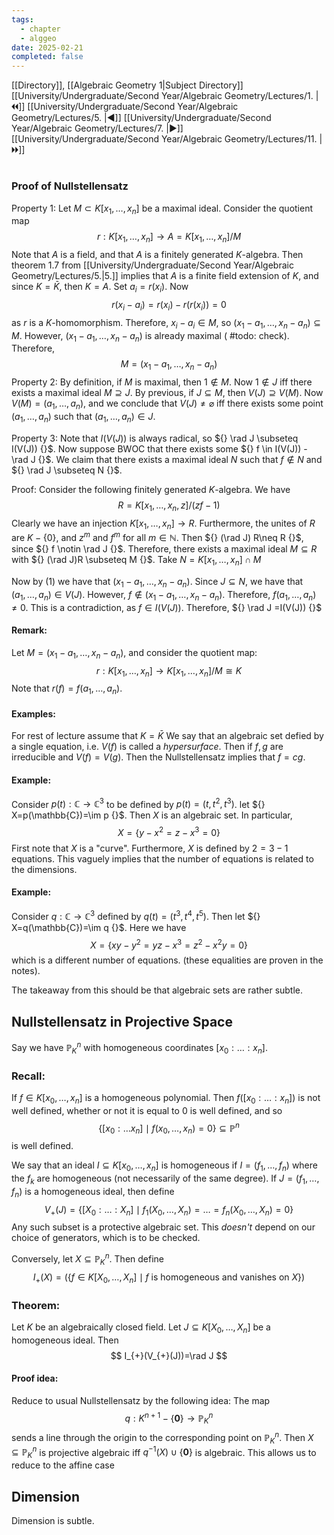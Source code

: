 ```yaml
---
tags:
  - chapter
  - alggeo
date: 2025-02-21
completed: false
---
```

[[Directory]], [[Algebraic Geometry 1|Subject Directory]]
[[University/Undergraduate/Second Year/Algebraic Geometry/Lectures/1. |🞀🞀]] [[University/Undergraduate/Second Year/Algebraic Geometry/Lectures/5. |◀]] [[University/Undergraduate/Second Year/Algebraic Geometry/Lectures/7. |▶]] [[University/Undergraduate/Second Year/Algebraic Geometry/Lectures/11. |🞂🞂]]
# 
## 
### Proof of Nullstellensatz
Property 1:
Let ${} M \subset  K[x_{1},\,\dots,\,x_{n}] {}$ be a maximal ideal. Consider the quotient map
$$
r:K[x_{1},\,\dots,\,x_{n}] \to{} A = K[x_{1},\,\dots,\,x_{n}] / M
$$
Note that ${} A$ is a field, and that $A$ is a finitely generated $K {}$-algebra. Then theorem 1.7 from [[University/Undergraduate/Second Year/Algebraic Geometry/Lectures/5.|5.]] implies that ${} A$ is a finite field extension of $K$, and since ${} K=\bar{K} {}$, then $K=A {}$.  Set ${} a_{i}=r(x_{i}) {}$. Now
$$
r(x_{i}-a_{i})=r(x_{i})-r(r(x_{i}))=0
$$
as $r {}$ is a ${} K {}$-homomorphism. Therefore, ${} x_{i}-a_{i} \in M {}$, so ${} (x_{1}-a_{1},\,\dots,\,x_{n}-a_{n}) \subseteq M {}$. However, ${} (x_{1}-a_{1},\,\dots,\,x_{n}-a_{n}) {}$ is already maximal ( #todo: check). Therefore, 
$$
M=(x_{1}-a_{1},\,\dots,\,x_{n}-a_{n})
$$
Property 2:
By definition, if $M$ is maximal, then ${} 1 \notin M {}$. Now ${} 1 \notin J {}$ iff there exists a maximal ideal ${} M \supseteq  J {}$. By previous, if ${} J \subseteq M {}$, then ${} V(J) \supseteq V(M) {}$. Now ${} V(M)=(a_{1},\,\dots,\,a_{n}) {}$, and we conclude that ${} V(J)\neq \varnothing  {}$ iff there exists some point ${} (a_{1},\,\dots,\,a_{n}) {}$ such that ${} (a_{1},\,\dots,\,a_{n}) \in J {}$.

Property 3:
Note that $I(V(J))$ is always radical, so ${} \rad J \subseteq I(V(J)) {}$. Now suppose BWOC that there exists some ${} f \in I(V(J)) - \rad J {}$. We claim that there exists a maximal ideal $N$ such that ${} f \notin N {}$ and ${} \rad J \subseteq N {}$. 

Proof:
Consider the following finitely generated $K$-algebra. We have 
$$
R=K[x_{1},\,\dots,\,x_{n},\, z] / (zf-1)
$$
Clearly we have an injection ${} K[x_{1},\,\dots,\,x_{n}]\to{}R {}$. Furthermore, the unites of $R$ are ${} K -\{ 0 \} {}$, and ${} z^{m} {}$ and ${} f^{m} {}$ for all ${} m \in \mathbb{N} {}$. Then ${} (\rad J) R\neq R {}$, since ${} f \notin \rad J {}$. Therefore, there exists a maximal ideal ${} M \subseteq R {}$ with ${} (\rad J)R \subseteq M {}$. Take ${} N=K[x_{1},\,\dots,\,x_{n}] \cap M {}$

Now by ${} (1) {}$ we have that ${} (x_{1}-a_{1},\,\dots,\,x_{n}-a_{n}) {}$. Since ${} J \subseteq N {}$, we have that ${} (a_{1},\,\dots,\,a_{n}) \in V(J) {}$. However, ${} f \notin (x_{1}-a_{1},\,\dots,\,x_{n}-a_{n}) {}$. Therefore, ${} f(a_{1},\,\dots,\,a_{n})\neq 0 {}$. This is a contradiction, as ${} f \in I(V(J)) {}$. Therefore, ${} \rad J =I(V(J)) {}$
#### Remark:
Let ${} M=(x_{1}-a_{1},\,\dots,\,x_{n}-a_{n}) {}$, and consider the quotient map:
$$
r:K[x_{1},\,\dots,\,x_{n}]\to{}K[x_{1},\,\dots,\,x_{n}] / M \cong K
$$
Note that ${} r(f)=f(a_{1},\,\dots,\,a_{n}) {}$.
#### Examples:
For rest of lecture assume that ${} K=\bar{K} {}$
We say that an algebraic set defied by a single equation, i.e. ${} V(f)$ is called a *hypersurface*. Then if ${} f,\, g {}$ are irreducible and ${} V(f)=V(g) {}$. Then the Nullstellensatz implies that ${} f=cg {}$. 
#### Example:
Consider ${} p(t):\mathbb{C}\to{}\mathbb{C}^{3} {}$ to be defined by ${} p(t)=(t,\, t^{2},\, t^{3}) {}$. let ${} X=p(\mathbb{C})=\im p {}$. Then $X$ is an algebraic set. In particular, 
$$
X=\{ y-x^{2}=z-x^{3}=0 \}
$$
First note that $X$ is a "curve". Furthermore, $X$ is defined by ${} 2=3-1 {}$ equations. This vaguely implies that the number of equations is related to the dimensions.
#### Example:
Consider ${} q:\mathbb{C}\to{}\mathbb{C}^{3} {}$ defined by ${} q(t)=(t^{3},\, t^{4},\, t^{5}) {}$. Then let ${} X=q(\mathbb{C})=\im q {}$. Here we have
$$
X=\{ xy-y^{2}=yz-x^{3}=z^{2}-x^{2}y=0 \}
$$
which is a different number of equations. (these equalities are proven in the notes).

The takeaway from this should be that algebraic sets are rather subtle. 
## Nullstellensatz in Projective Space
Say we have ${} \mathbb{P}^{n}_{K} {}$ with homogeneous coordinates ${} [x_{0}:\dots :x_{n}] {}$. 
### Recall:
If ${} f \in K[x_{0},\,\dots,\,x_{n}] {}$ is a homogeneous polynomial. Then ${} f([x_{0}:\dots :x_{n}]) {}$ is not well defined, whether or not it is equal to ${} 0$ is well defined, and so 
$$
\{ [x_{0}:\dots x_{n}] \mid  f(x_{0},\,\dots,\,x_{n})=0 \} \subseteq \mathbb{P}^{n}
$$
is well defined. 

We say that an ideal ${} I \subseteq K[x_{0},\,\dots,\,x_{n}] {}$ is homogeneous if ${} I=(f_{1},\,\dots,\,f_{n}) {}$ where the ${} f_{k} {}$ are homogeneous (not necessarily of the same degree). If ${} J=(f_{1},\,\dots,\,f_{n}) {}$ is a homogeneous ideal, then define
$$
V_{+}(J)=\{ [X_{0}:\dots :X_{n}] \mid  f_{1}(X_{0},\,\dots,\,X_{n})= \dots  =f_{n}(X_{0},\,\dots,\,X_{n})=0 \}
$$
Any such subset is a protective algebraic set. This *doesn't* depend on our choice of generators, which is to be checked. 

Conversely, let ${} X \subseteq \mathbb{P}^{n}_{K} {}$. Then define
$$
I_{+}(X)=(\{ f \in K[X_{0},\,\dots,\,X_{n}] \mid  f \text{ is homogeneous and vanishes on }X \})
$$
### Theorem:
Let $K {}$ be an algebraically closed field. Let ${} J \subseteq K[X_{0},\,\dots,\,X_{n}] {}$ be a homogeneous ideal. Then 
$$
I_{+}(V_{+}(J))=\rad J
$$
#### Proof idea:
Reduce to usual Nullstellensatz by the following idea: The map
$$
q:K^{n+1} - \{ \mathbf{0} \}\to{}\mathbb{P}^{n}_{K}
$$
sends a line through the origin to the corresponding point on ${} \mathbb{P}^{n}_{K}$. Then ${} X \subseteq \mathbb{P}^{n}_{K} {}$ is projective algebraic iff ${} q^{-1}(X) \cup \{ \mathbf{0}\} {}$ is algebraic. This allows us to reduce to the affine case
## Dimension
Dimension is subtle. 